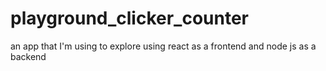 # playground_clicker_counter
 an app that I'm using to explore using react as a frontend and node js as a backend
